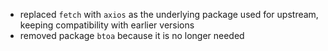 - replaced `fetch` with `axios` as the underlying package used for upstream, keeping compatibility with earlier versions
- removed package `btoa` because it is no longer needed
